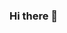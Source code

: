 ### Hi there 👋

<!--
**EslamAref75/EslamAref75** is a ✨ _special_ ✨ repository because its `README.md` (this file) appears on your GitHub profile.

Here are some ideas to get you started:

- 🔭 I’m currently working on editing and creating new web content
- 🌱 I’m currently learning new skills in web development 
- 👯 I’m looking to collaborate on developing many apps to make our life easer
- 🤔 I’m looking for help with ...
- 💬 Ask me about ...
- 📫 How to reach me: ...
- 😄 Pronouns: ...
- ⚡ Fun fact: ...
-->
